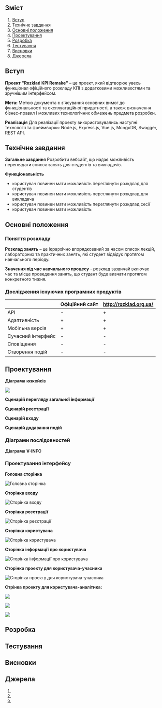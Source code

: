 ## Зміст
1. [Вступ](#вступ)
2. [Технічне завдання](#завдання)
3. [Основні положення](#теорія)
4. [Проектування](#проектування)
5. [Розробка](#розробка)
6. [Тестування](#тести)
7. [Висновки](#висновки)
8. [Джерела](#джерела)

<a name="вступ"></a>
## Вступ
**Проект "Rozklad KPI Remake"** – це проект, який відтворює увесь функціонал офіційного розкладу КПІ з додатковими можливостями та зручнішим інтерфейсом.

**Мета:**
Метою документа є з'ясування основних вимог до функціональності та експлуатаційної придатності, а також визначення бізнес-правил і можливих технологічних обмежень предмета розробки.

**Реалізація**
Для реалізації проекту використовувались наступні технології та фреймворки:  Node.js, Express.js, Vue.js, MongoDB, Swagger, REST API.


<a name="завдання"></a>
## Технічне завдання

**Загальне завдання**
Розробити вебсайт, що надає можливість переглядати список занять для студентів та викладачів.

**Функціональність**
- користувач повинен мати можливість переглянути розкдлад для студентів
- користувач повинен мати можливість переглянути розкдлад для викладача
- користувач повинен мати можливість переглянути розкдлад сесії
- користувач повинен мати можливість


<a name="теорія"></a>
## Основні положення
### Поняття розкладу
**Розклад занять** – це ієрархічно впорядкований за часом список лекцій, лабораторних та практичних занять, які студент відвідує протягом навчального періоду.

**Значення під час навчального процесу** - розклад зазвичай включає час та місце проведення занять, що студент буде вивчати протягом конкретного тижня. 

### Дослідження існуючих програмних продуктів
|   | Офіційний сайт | http://rozklad.org.ua/ |
| --- | --- | --- |
| API | - | + |
| Адаптивність | + | + |
| Мобільна версія | + | + |
| Сучасний інтерфейс | - | - |
| Сповіщення | - | - |
| Створення подій | - | - |


<a name="проектування"></a>
## Проектування
**Діаграма юзкейсів**

<img src = "http://www.plantuml.com/plantuml/proxy?cache=no&src=https://raw.githubusercontent.com/naz-olegovich/media_content_analysis_system/master/src/uml/diagam1.puml" /></p>

**Сценарій перегляду загальної інформації**

**Сценарій реєстрації**

**Сценарій входу**

**Сценарій додавання подій**


### Діаграми послідовностей

**Діаграма V-INFO**




### Проектування інтерфейсу

**Головна сторінка**

![Головна сторінка](img/Home.png)

**Сторінка входу**

![Сторінка входу](img/Login.png)

**Сторінка реєстрації**

![Сторінка реєстрації](img/Register.png)

**Сторінка користувача**

![Сторінка користувача](img/UsrProj.png)

**Сторінка інформації про користувача**

![Сторінка інформації про користувача](img/UserInfo.png)

**Сторінка проекту для користувача-учасника**

![Сторінка проекту для користувача-учасника](img/ContrProj.png)

**Стрінка проекту для користувача-аналітика:**

![](img/AdminProj1.png)

![](img/AdminProj2.png)

![](img/AdminProj3.png)

<a name="розробка"></a>
## Розробка

<a name="тести"></a>
## Тестування

<a name="висновки"></a>
## Висновки

<a name="джерела"></a>
## Джерела

1. 
2. 
3. 
